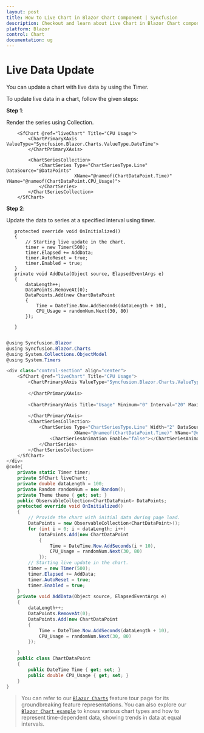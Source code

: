 ```yaml
---
layout: post
title: How to Live Chart in Blazor Chart Component | Syncfusion
description: Checkout and learn about Live Chart in Blazor Chart component of Syncfusion, and more details.
platform: Blazor
control: Chart
documentation: ug
---
```


<!-- markdownlint-disable MD036 -->

# Live Data Update

You can update a chart with live data by using the Timer.

To update live data in a chart, follow the given steps:

**Step 1**:

 Render the series using Collection.

```
    <SfChart @ref="liveChart" Title="CPU Usage">
        <ChartPrimaryXAxis ValueType="Syncfusion.Blazor.Charts.ValueType.DateTime">
        </ChartPrimaryXAxis>

        <ChartSeriesCollection>
            <ChartSeries Type="ChartSeriesType.Line"  DataSource="@DataPoints"
                         XName="@nameof(ChartDataPoint.Time)" YName="@nameof(ChartDataPoint.CPU_Usage)">
            </ChartSeries>
        </ChartSeriesCollection>
    </SfChart>
  ```

**Step 2**:

Update the data to series at a specified interval using timer.

 ```
    protected override void OnInitialized()
    {
        // Starting live update in the chart.
        timer = new Timer(500);
        timer.Elapsed += AddData;
        timer.AutoReset = true;
        timer.Enabled = true;
    }
    private void AddData(Object source, ElapsedEventArgs e)
    {
        dataLength++;
        DataPoints.RemoveAt(0);
        DataPoints.Add(new ChartDataPoint
        {
            Time = DateTime.Now.AddSeconds(dataLength + 10),
            CPU_Usage = randomNum.Next(30, 80)
        });

    }
 ```

```csharp

@using Syncfusion.Blazor
@using Syncfusion.Blazor.Charts
@using System.Collections.ObjectModel
@using System.Timers

<div class="control-section" align="center">
    <SfChart @ref="liveChart" Title="CPU Usage">
        <ChartPrimaryXAxis ValueType="Syncfusion.Blazor.Charts.ValueType.DateTime" LabelFormat="mm:ss" Title="Time (s)">
          
        </ChartPrimaryXAxis>
        
        <ChartPrimaryYAxis Title="Usage" Minimum="0" Interval="20" Maximum="100" LabelFormat="{value}%">
            
        </ChartPrimaryYAxis>
        <ChartSeriesCollection>
            <ChartSeries Type="ChartSeriesType.Line" Width="2" DataSource="@DataPoints"
                         XName="@nameof(ChartDataPoint.Time)" YName="@nameof(ChartDataPoint.CPU_Usage)">
                <ChartSeriesAnimation Enable="false"></ChartSeriesAnimation>
            </ChartSeries>
        </ChartSeriesCollection>
    </SfChart>
</div>
@code{
    private static Timer timer;
    private SfChart liveChart;
    private double dataLength = 100;
    private Random randomNum = new Random();
    private Theme theme { get; set; }
    public ObservableCollection<ChartDataPoint> DataPoints;
    protected override void OnInitialized()
    {
        // Provide the chart with initial data during page load.
        DataPoints = new ObservableCollection<ChartDataPoint>();
        for (int i = 0; i < dataLength; i++)
            DataPoints.Add(new ChartDataPoint
            {
                Time = DateTime.Now.AddSeconds(i + 10),
                CPU_Usage = randomNum.Next(30, 80)
            });
        // Starting live update in the chart.
        timer = new Timer(500);
        timer.Elapsed += AddData;
        timer.AutoReset = true;
        timer.Enabled = true;
    }
    private void AddData(Object source, ElapsedEventArgs e)
    {
        dataLength++;
        DataPoints.RemoveAt(0);
        DataPoints.Add(new ChartDataPoint
        {
            Time = DateTime.Now.AddSeconds(dataLength + 10),
            CPU_Usage = randomNum.Next(30, 80)
        });

    }
    public class ChartDataPoint
    {
        public DateTime Time { get; set; }
        public double CPU_Usage { get; set; }
    }
}

```

> You can refer to our [`Blazor Charts`](https://www.syncfusion.com/blazor-components/blazor-charts) feature tour page for its groundbreaking feature representations. You can also explore our [`Blazor Chart example`](https://blazor.syncfusion.com/demos/chart/line?theme=bootstrap4) to knows various chart types and how to represent time-dependent data, showing trends in data at equal intervals.